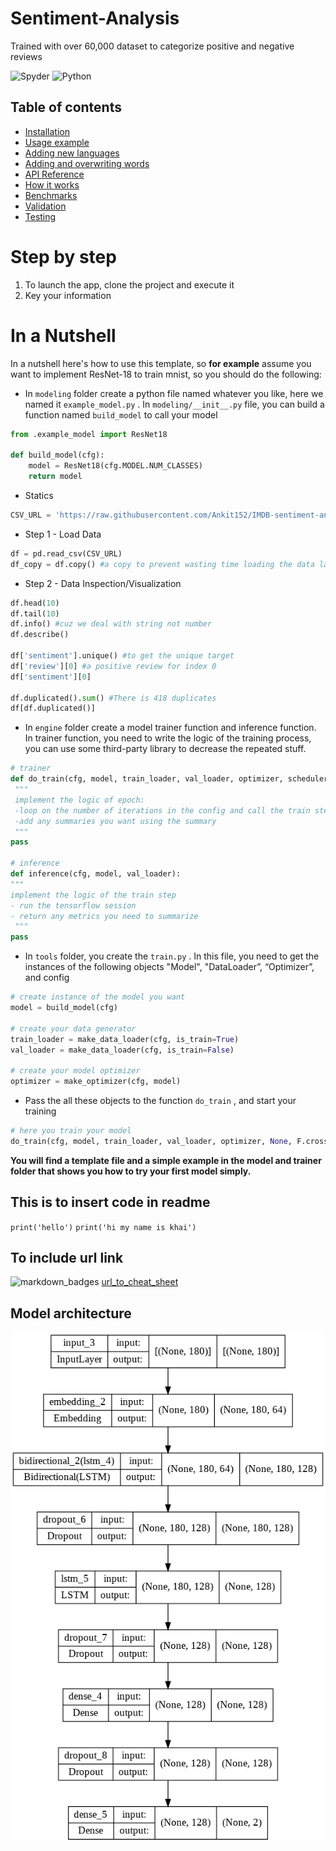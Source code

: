 # Sentiment-Analysis
 Trained with over 60,000 dataset to categorize positive and negative reviews

![Spyder](https://img.shields.io/badge/Spyder-838485?style=for-the-badge&logo=spyder%20ide&logoColor=maroon)
![Python](https://img.shields.io/badge/python-3670A0?style=for-the-badge&logo=python&logoColor=ffdd54)

## Table of contents

- [Installation](#installation)
- [Usage example](#usage-example)
- [Adding new languages](#adding-new-languages)
- [Adding and overwriting words](#adding-and-overwriting-words)
- [API Reference](#api-reference)
- [How it works](#how-it-works)
- [Benchmarks](#benchmarks)
- [Validation](#validation)
- [Testing](#testing)

# Step by step
1) To launch the app, clone the project and execute it
2) Key your information

# In a Nutshell   
In a nutshell here's how to use this template, so **for example** assume you want to implement ResNet-18 to train mnist, so you should do the following:
- In `modeling`  folder create a python file named whatever you like, here we named it `example_model.py` . In `modeling/__init__.py` file, you can build a function named `build_model` to call your model

```python
from .example_model import ResNet18

def build_model(cfg):
    model = ResNet18(cfg.MODEL.NUM_CLASSES)
    return model
``` 
- Statics
```python
CSV_URL = 'https://raw.githubusercontent.com/Ankit152/IMDB-sentiment-analysis/master/IMDB-Dataset.csv'
```


- Step 1 - Load Data
```python
df = pd.read_csv(CSV_URL)
df_copy = df.copy() #a copy to prevent wasting time loading the data later
```


- Step 2 - Data Inspection/Visualization
```python
df.head(10)
df.tail(10)
df.info() #cuz we deal with string not number
df.describe()

df['sentiment'].unique() #to get the unique target
df['review'][0] #a positive review for index 0
df['sentiment'][0] 

df.duplicated().sum() #There is 418 duplicates
df[df.duplicated()]
```

- In `engine`  folder create a model trainer function and inference function. In trainer function, you need to write the logic of the training process, you can use some third-party library to decrease the repeated stuff.

```python
# trainer
def do_train(cfg, model, train_loader, val_loader, optimizer, scheduler, loss_fn):
 """
 implement the logic of epoch:
 -loop on the number of iterations in the config and call the train step
 -add any summaries you want using the summary
 """
pass

# inference
def inference(cfg, model, val_loader):
"""
implement the logic of the train step
- run the tensorflow session
- return any metrics you need to summarize
 """
pass
```

- In `tools`  folder, you create the `train.py` .  In this file, you need to get the instances of the following objects "Model",  "DataLoader”, “Optimizer”, and config
```python
# create instance of the model you want
model = build_model(cfg)

# create your data generator
train_loader = make_data_loader(cfg, is_train=True)
val_loader = make_data_loader(cfg, is_train=False)

# create your model optimizer
optimizer = make_optimizer(cfg, model)
```

- Pass the all these objects to the function `do_train` , and start your training
```python
# here you train your model
do_train(cfg, model, train_loader, val_loader, optimizer, None, F.cross_entropy)
```

**You will find a template file and a simple example in the model and trainer folder that shows you how to try your first model simply.**

## This is to insert code in readme
` print('hello') `
` print('hi my name is khai') `

## To include url link

![markdown_badges]('[https://rahuldkjain.github.io/gh-profile-readme-generator/](https://github.com/Ileriayo/markdown-badges)')
[url_to_cheat_sheet](https://rahuldkjain.github.io/gh-profile-readme-generator/)

## Model architecture
![model_architecture](static/model_plot.png)
